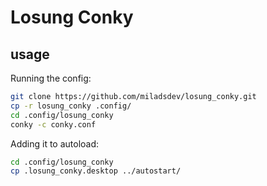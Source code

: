 # Losung Conky

## usage
Running the config:
```bash
git clone https://github.com/miladsdev/losung_conky.git
cp -r losung_conky .config/
cd .config/losung_conky
conky -c conky.conf
```

Adding it to autoload:
```bash
cd .config/losung_conky
cp .losung_conky.desktop ../autostart/
```
